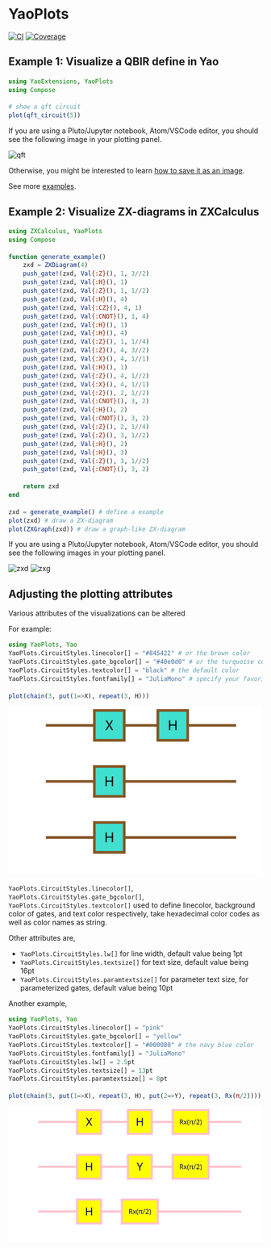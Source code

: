 # YaoPlots

[![CI](https://github.com/QuantumBFS/YaoPlots.jl/actions/workflows/CI.yml/badge.svg)](https://github.com/QuantumBFS/YaoPlots.jl/actions/workflows/CI.yml)
[![Coverage](https://codecov.io/gh/QuantumBFS/YaoPlots.jl/branch/master/graph/badge.svg)](https://codecov.io/gh/QuantumBFS/YaoPlots.jl)

## Example 1: Visualize a QBIR define in Yao

```julia
using YaoExtensions, YaoPlots
using Compose

# show a qft circuit
plot(qft_circuit(5))
```

If you are using a Pluto/Jupyter notebook, Atom/VSCode editor, you should see the following image in your plotting panel.

![qft](examples/qft.png)

Otherwise, you might be interested to learn [how to save it as an image](https://giovineitalia.github.io/Compose.jl/latest/tutorial/).

See more [examples](examples/circuits.jl).

## Example 2: Visualize ZX-diagrams in ZXCalculus
```julia
using ZXCalculus, YaoPlots
using Compose

function generate_example()
    zxd = ZXDiagram(4)
    push_gate!(zxd, Val{:Z}(), 1, 3//2)
    push_gate!(zxd, Val{:H}(), 1)
    push_gate!(zxd, Val{:Z}(), 1, 1//2)
    push_gate!(zxd, Val{:H}(), 4)
    push_gate!(zxd, Val{:CZ}(), 4, 1)
    push_gate!(zxd, Val{:CNOT}(), 1, 4)
    push_gate!(zxd, Val{:H}(), 1)
    push_gate!(zxd, Val{:H}(), 4)
    push_gate!(zxd, Val{:Z}(), 1, 1//4)
    push_gate!(zxd, Val{:Z}(), 4, 3//2)
    push_gate!(zxd, Val{:X}(), 4, 1//1)
    push_gate!(zxd, Val{:H}(), 1)
    push_gate!(zxd, Val{:Z}(), 4, 1//2)
    push_gate!(zxd, Val{:X}(), 4, 1//1)
    push_gate!(zxd, Val{:Z}(), 2, 1//2)
    push_gate!(zxd, Val{:CNOT}(), 3, 2)
    push_gate!(zxd, Val{:H}(), 2)
    push_gate!(zxd, Val{:CNOT}(), 3, 2)
    push_gate!(zxd, Val{:Z}(), 2, 1//4)
    push_gate!(zxd, Val{:Z}(), 3, 1//2)
    push_gate!(zxd, Val{:H}(), 2)
    push_gate!(zxd, Val{:H}(), 3)
    push_gate!(zxd, Val{:Z}(), 3, 1//2)
    push_gate!(zxd, Val{:CNOT}(), 3, 2)

    return zxd
end

zxd = generate_example() # define a example
plot(zxd) # draw a ZX-diagram
plot(ZXGraph(zxd)) # draw a graph-like ZX-diagram
```

If you are using a Pluto/Jupyter notebook, Atom/VSCode editor, you should see the following images in your plotting panel.

![zxd](examples/demo_zxd.svg)
![zxg](examples/demo_zxg.svg)

## Adjusting the plotting attributes

Various attributes of the visualizations can be altered 

For example:
```julia
using YaoPlots, Yao
YaoPlots.CircuitStyles.linecolor[] = "#845422" # or the brown color
YaoPlots.CircuitStyles.gate_bgcolor[] = "#40e0d0" # or the turquoise color
YaoPlots.CircuitStyles.textcolor[] = "black" # the default color
YaoPlots.CircuitStyles.fontfamily[] = "JuliaMono" # specify your favorite font here, defalut being Helvetica Neue

plot(chain(3, put(1=>X), repeat(3, H)))
```

![attribute_example_1](examples/attr_circuit_1.png)

`YaoPlots.CircuitStyles.linecolor[]`, `YaoPlots.CircuitStyles.gate_bgcolor[]`, `YaoPlots.CircuitStyles.textcolor[]` used to define linecolor, background color of gates, and text color respectively, take hexadecimal color codes as well as color names as string. 

Other attributes are,
- `YaoPlots.CircuitStyles.lw[]` for line width, default value being 1pt
- `YaoPlots.CircuitStyles.textsize[]` for text size, default value being 16pt
- `YaoPlots.CircuitStyles.paramtextsize[]` for parameter text size, for parameterized gates, default value being 10pt

Another example,

```julia
using YaoPlots, Yao
YaoPlots.CircuitStyles.linecolor[] = "pink" 
YaoPlots.CircuitStyles.gate_bgcolor[] = "yellow" 
YaoPlots.CircuitStyles.textcolor[] = "#000080" # the navy blue color
YaoPlots.CircuitStyles.fontfamily[] = "JuliaMono"
YaoPlots.CircuitStyles.lw[] = 2.5pt
YaoPlots.CircuitStyles.textsize[] = 13pt
YaoPlots.CircuitStyles.paramtextsize[] = 8pt
		
plot(chain(3, put(1=>X), repeat(3, H), put(2=>Y), repeat(3, Rx(π/2))))
```
![modified_circuit](examples/attr_circuit_2.png)
